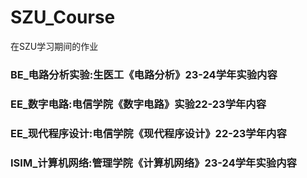 # SZU_Course
在SZU学习期间的作业

### BE_电路分析实验:生医工《电路分析》23-24学年实验内容
### EE_数字电路:电信学院《数字电路》实验22-23学年内容
### EE_现代程序设计:电信学院《现代程序设计》22-23学年内容
### ISIM_计算机网络:管理学院《计算机网络》23-24学年实验内容
